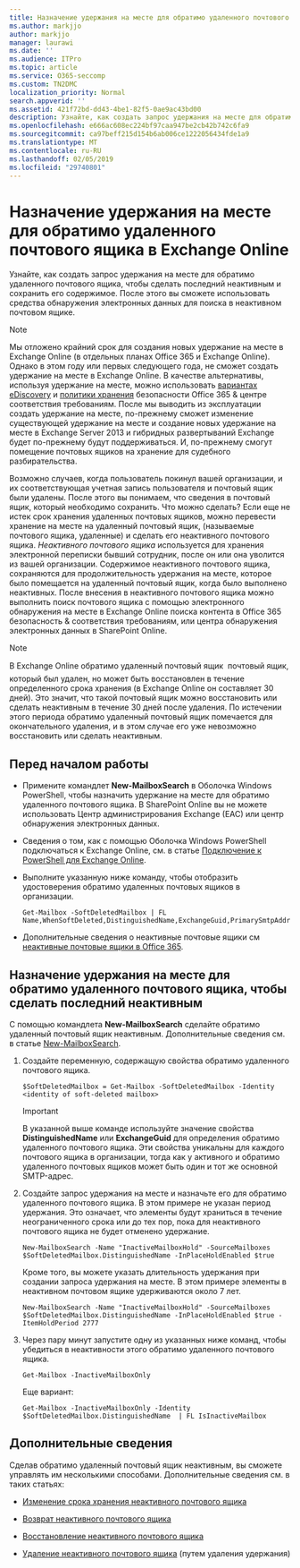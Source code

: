 ```yaml
---
title: Назначение удержания на месте для обратимо удаленного почтового ящика в Exchange Online
ms.author: markjjo
author: markjjo
manager: laurawi
ms.date: ''
ms.audience: ITPro
ms.topic: article
ms.service: O365-seccomp
ms.custom: TN2DMC
localization_priority: Normal
search.appverid: ''
ms.assetid: 421f72bd-dd43-4be1-82f5-0ae9ac43bd00
description: Узнайте, как создать запрос удержания на месте для обратимо удаленного почтового ящика, чтобы сделать последний неактивным и сохранить его содержимое. После этого вы сможете использовать средства обнаружения электронных данных для поиска в неактивном почтовом ящике.
ms.openlocfilehash: e666ac608ec224bf97caa947be2cb42b742c6fa9
ms.sourcegitcommit: ca97beff215d154b6ab006ce1222056434fde1a9
ms.translationtype: MT
ms.contentlocale: ru-RU
ms.lasthandoff: 02/05/2019
ms.locfileid: "29740801"
---
```

# <a name="put-an-in-place-hold-on-a-soft-deleted-mailbox-in-exchange-online"></a>Назначение удержания на месте для обратимо удаленного почтового ящика в Exchange Online

Узнайте, как создать запрос удержания на месте для обратимо удаленного почтового ящика, чтобы сделать последний неактивным и сохранить его содержимое. После этого вы сможете использовать средства обнаружения электронных данных для поиска в неактивном почтовом ящике.
  
> [!NOTE]
> Мы отложено крайний срок для создания новых удержание на месте в Exchange Online (в отдельных планах Office 365 и Exchange Online). Однако в этом году или первых следующего года, не сможет создать удержание на месте в Exchange Online. В качестве альтернативы, используя удержание на месте, можно использовать [вариантах eDiscovery](https://go.microsoft.com/fwlink/?linkid=780738) и [политики хранения](https://go.microsoft.com/fwlink/?linkid=827811) безопасности Office 365 &amp; центре соответствия требованиям. После мы выводить из эксплуатации создать удержание на месте, по-прежнему сможет изменение существующей удержание на месте и создание новых удержание на месте в Exchange Server 2013 и гибридных развертываний Exchange будет по-прежнему будут поддерживаться. И, по-прежнему смогут помещение почтовых ящиков на хранение для судебного разбирательства. 
  
Возможно случаев, когда пользователь покинул вашей организации, и их соответствующая учетная запись пользователя и почтовый ящик были удалены. После этого вы понимаем, что сведения в почтовый ящик, который необходимо сохранить. Что можно сделать? Если еще не истек срок хранения удаленных почтовых ящиков, можно перевести хранение на месте на удаленный почтовый ящик, (называемые почтового ящика, удаленные) и сделать его неактивного почтового ящика. *Неактивного почтового ящика* используется для хранения электронной переписки бывший сотрудник, после он или она уволится из вашей организации. Содержимое неактивного почтового ящика, сохраняются для продолжительность удержания на месте, которое было помещается на удаленный почтовый ящик, когда было выполнено неактивных. После внесения в неактивного почтового ящика можно выполнить поиск почтового ящика с помощью электронного обнаружения на месте в Exchange Online поиска контента в Office 365 безопасность &amp; соответствия требованиям, или центра обнаружения электронных данных в SharePoint Online. 
  
> [!NOTE]
> В Exchange Online обратимо удаленный почтовый ящик  почтовый ящик, который был удален, но может быть восстановлен в течение определенного срока хранения (в Exchange Online он составляет 30 дней). Это значит, что такой почтовый ящик можно восстановить или сделать неактивным в течение 30 дней после удаления. По истечении этого периода обратимо удаленный почтовый ящик помечается для окончательного удаления, и в этом случае его уже невозможно восстановить или сделать неактивным. 
  
## <a name="before-you-begin"></a>Перед началом работы

- Примените командлет **New-MailboxSearch** в Оболочка Windows PowerShell, чтобы назначить удержание на месте для обратимо удаленного почтового ящика. В SharePoint Online вы не можете использовать Центр администрирования Exchange (EAC) или центр обнаружения электронных данных. 
    
- Сведения о том, как с помощью Оболочка Windows PowerShell подключаться к Exchange Online, см. в статье [Подключение к PowerShell для Exchange Online](https://go.microsoft.com/fwlink/p/?linkid=396554).
    
- Выполните указанную ниже команду, чтобы отобразить удостоверения обратимо удаленных почтовых ящиков в организации. 
    
  ```
  Get-Mailbox -SoftDeletedMailbox | FL Name,WhenSoftDeleted,DistinguishedName,ExchangeGuid,PrimarySmtpAddress
  ```

- Дополнительные сведения о неактивные почтовые ящики см [неактивные почтовые ящики в Office 365](inactive-mailboxes-in-office-365.md).
    
## <a name="put-an-in-place-hold-on-a-soft-deleted-mailbox-to-make-it-an-inactive-mailbox"></a>Назначение удержания на месте для обратимо удаленного почтового ящика, чтобы сделать последний неактивным

С помощью командлета **New-MailboxSearch** сделайте обратимо удаленный почтовый ящик неактивным. Дополнительные сведения см. в статье [New-MailboxSearch](http://technet.microsoft.com/library/74303b47-bb49-407c-a43b-590356eae35c.aspx).
  
1. Создайте переменную, содержащую свойства обратимо удаленного почтового ящика. 
    
   ```
   $SoftDeletedMailbox = Get-Mailbox -SoftDeletedMailbox -Identity <identity of soft-deleted mailbox>
   ```

    > [!IMPORTANT]
    > В указанной выше команде используйте значение свойства **DistinguishedName** или **ExchangeGuid** для определения обратимо удаленного почтового ящика. Эти свойства уникальны для каждого почтового ящика в организации, тогда как у активного и обратимо удаленного почтовых ящиков может быть один и тот же основной SMTP-адрес. 
  
2. Создайте запрос удержания на месте и назначьте его для обратимо удаленного почтового ящика. В этом примере не указан период удержания. Это означает, что элементы будут храниться в течение неограниченного срока или до тех пор, пока для неактивного почтового ящика не будет отменено удержание.
    
   ```
   New-MailboxSearch -Name "InactiveMailboxHold" -SourceMailboxes $SoftDeletedMailbox.DistinguishedName -InPlaceHoldEnabled $true
    ```
   Кроме того, вы можете указать длительность удержания при создании запроса удержания на месте. В этом примере элементы в неактивном почтовом ящике удерживаются около 7 лет.
    
   ```
   New-MailboxSearch -Name "InactiveMailboxHold" -SourceMailboxes $SoftDeletedMailbox.DistinguishedName -InPlaceHoldEnabled $true -ItemHoldPeriod 2777
   ```

3. Через пару минут запустите одну из указанных ниже команд, чтобы убедиться в неактивности этого обратимо удаленного почтового ящика.
    
   ```
   Get-Mailbox -InactiveMailboxOnly
   ```

    Еще вариант:
    
   ```
   Get-Mailbox -InactiveMailboxOnly -Identity $SoftDeletedMailbox.DistinguishedName  | FL IsInactiveMailbox
   ```

## <a name="more-information"></a>Дополнительные сведения

Сделав обратимо удаленный почтовый ящик неактивным, вы сможете управлять им несколькими способами. Дополнительные сведения см. в таких статьях:
  
- [Изменение срока хранения неактивного почтового ящика](change-the-hold-duration-for-an-inactive-mailbox.md)
    
- [Возврат неактивного почтового ящика](recover-an-inactive-mailbox.md)
    
- [Восстановление неактивного почтового ящика](restore-an-inactive-mailbox.md)
    
- [Удаление неактивного почтового ящика](delete-an-inactive-mailbox.md) (путем удаления удержания)
